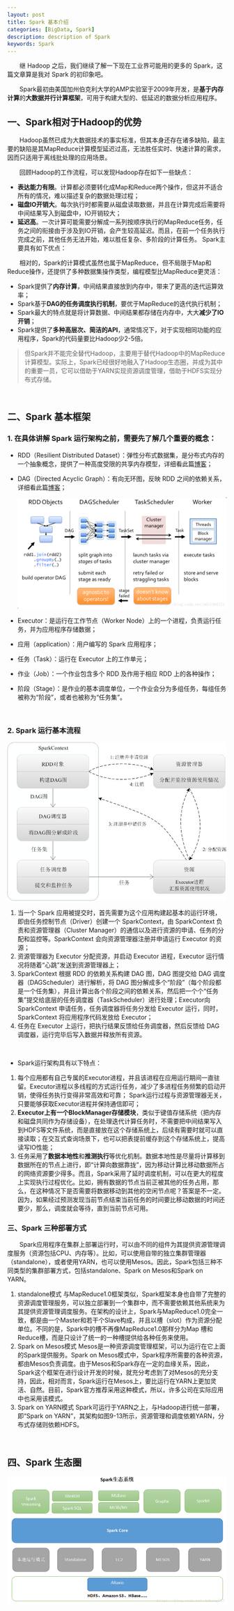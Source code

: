 ```yaml
---
layout: post
title: Spark 基本介绍
categories: [BigData, Spark]
description: description of Spark
keywords: Spark
---
```


&emsp;&emsp;继 Hadoop 之后，我们继续了解一下现在工业界可能用的更多的 Spark，这篇文章算是我对 Spark 的初印象吧。

&emsp;&emsp;Spark最初由美国加州伯克利大学的AMP实验室于2009年开发，是**基于内存计算**的**大数据并行计算框架**，可用于构建大型的、低延迟的数据分析应用程序。

## 一、Spark相对于Hadoop的优势

&emsp;&emsp;Hadoop虽然已成为大数据技术的事实标准，但其本身还存在诸多缺陷，最主要的缺陷是其MapReduce计算模型延迟过高，无法胜任实时、快速计算的需求，因而只适用于离线批处理的应用场景。

&emsp;&emsp;回顾Hadoop的工作流程，可以发现Hadoop存在如下一些缺点：

* **表达能力有限**。计算都必须要转化成Map和Reduce两个操作，但这并不适合所有的情况，难以描述复杂的数据处理过程；
* **磁盘IO开销大**。每次执行时都需要从磁盘读取数据，并且在计算完成后需要将中间结果写入到磁盘中，IO开销较大；
* **延迟高**。一次计算可能需要分解成一系列按顺序执行的MapReduce任务，任务之间的衔接由于涉及到IO开销，会产生较高延迟。而且，在前一个任务执行完成之前，其他任务无法开始，难以胜任复杂、多阶段的计算任务。
  Spark主要具有如下优点：

&emsp;&emsp;相对的，Spark的计算模式虽然也属于MapReduce，但不局限于Map和Reduce操作，还提供了多种数据集操作类型，编程模型比MapReduce更灵活：

* Spark提供了**内存计算**，中间结果直接放到内存中，带来了更高的迭代运算效率；
* Spark基于**DAG的任务调度执行机制**，要优于MapReduce的迭代执行机制；
* Spark最大的特点就是将计算数据、中间结果都存储在内存中，大大**减少了IO开销**；
* Spark提供了**多种高层次、简洁的API**，通常情况下，对于实现相同功能的应用程序，Spark的代码量要比Hadoop少2-5倍。

>  但Spark并不能完全替代Hadoop，主要用于替代Hadoop中的MapReduce计算模型。实际上，Spark已经很好地融入了Hadoop生态圈，并成为其中的重要一员，它可以借助于YARN实现资源调度管理，借助于HDFS实现分布式存储。

<br/>

## 二、Spark 基本框架

### 1. 在具体讲解 Spark 运行架构之前，需要先了解几个重要的概念：

* RDD（Resilient Distributed Dataset）：弹性分布式数据集，是分布式内存的一个抽象概念，提供了一种高度受限的共享内存模型，详细看此篇[博客](https://wywashley.github.io/2020/02/19/RDD/)；

* DAG（Directed Acyclic Graph）：有向无环图，反映 RDD 之间的依赖关系，详细看此篇[博客](https://blog.csdn.net/u011564172/article/details/70172060)；

  <img src="/images/posts/Spark/DAG-Scheduler.png" alt="DAGScheduler"/>

* Executor：是运行在工作节点（Worker Node）上的一个进程，负责运行任务，并为应用程序存储数据；

* 应用（application）：用户编写的 Spark 应用程序；

* 任务（Task）：运行在 Executor 上的工作单元；

* 作业（Job）：一个作业包含多个 RDD 及作用于相应 RDD 上的各种操作；

* 阶段（Stage）：是作业的基本调度单位，一个作业会分为多组任务，每组任务被称为“阶段”，或者也被称为“任务集”。

<br/>

### 2. Spark 运行基本流程

<img src="/images/posts/Spark/Spark-workflow.jpg" alt="Spark-workflow"/>

1. 当一个 Spark 应用被提交时，首先需要为这个应用构建起基本的运行环境，即由任务控制节点（Driver）创建一个 SparkContext，由 SparkContext 负责和资源管理器（Cluster Manager）的通信以及进行资源的申请、任务的分配和监控等。SparkContext 会向资源管理器注册并申请运行 Executor 的资源；
2.  资源管理器为 Executor 分配资源，并启动 Executor 进程，Executor 运行情况将随着“心跳”发送到资源管理器上；
3.  SparkContext 根据 RDD 的依赖关系构建 DAG 图，DAG 图提交给 DAG 调度器（DAGScheduler）进行解析，将 DAG 图分解成多个“阶段”（每个阶段都是一个任务集），并且计算出各个阶段之间的依赖关系，然后把一个个“任务集”提交给底层的任务调度器（TaskScheduler）进行处理；Executor向 SparkContext 申请任务，任务调度器将任务分发给 Executor 运行，同时，SparkContext 将应用程序代码发放给 Executor；
4.  任务在 Executor 上运行，把执行结果反馈给任务调度器，然后反馈给 DAG 调度器，运行完毕后写入数据并释放所有资源。

<br/>

* Spark运行架构具有以下特点：

1. 每个应用都有自己专属的Executor进程，并且该进程在应用运行期间一直驻留。Executor进程以多线程的方式运行任务，减少了多进程任务频繁的启动开销，使得任务执行变得非常高效和可靠；
   Spark运行过程与资源管理器无关，只要能够获取Executor进程并保持通信即可；
2. **Executor上有一个BlockManager存储模块**，类似于键值存储系统（把内存和磁盘共同作为存储设备），在处理迭代计算任务时，不需要把中间结果写入到HDFS等文件系统，而是直接放在这个存储系统上，后续有需要时就可以直接读取；在交互式查询场景下，也可以把表提前缓存到这个存储系统上，提高读写IO性能；
3. 任务采用了**数据本地性**和**推测执行**等优化机制。数据本地性是尽量将计算移到数据所在的节点上进行，即“计算向数据靠拢”，因为移动计算比移动数据所占的网络资源要少得多。而且，Spark采用了延时调度机制，可以在更大的程度上实现执行过程优化。比如，拥有数据的节点当前正被其他的任务占用，那么，在这种情况下是否需要将数据移动到其他的空闲节点呢？答案是不一定。因为，如果经过预测发现当前节点结束当前任务的时间要比移动数据的时间还要少，那么，调度就会等待，直到当前节点可用。
   <br/>

### 三、Spark 三种部署方式

&emsp;&emsp;Spark应用程序在集群上部署运行时，可以由不同的组件为其提供资源管理调度服务（资源包括CPU、内存等）。比如，可以使用自带的独立集群管理器（standalone），或者使用YARN，也可以使用Mesos。因此，Spark包括三种不同类型的集群部署方式，包括standalone、Spark on Mesos和Spark on YARN。

1. standalone模式
   与MapReduce1.0框架类似，Spark框架本身也自带了完整的资源调度管理服务，可以独立部署到一个集群中，而不需要依赖其他系统来为其提供资源管理调度服务。在架构的设计上，Spark与MapReduce1.0完全一致，都是由一个Master和若干个Slave构成，并且以槽（slot）作为资源分配单位。不同的是，Spark中的槽不再像MapReduce1.0那样分为Map 槽和Reduce槽，而是只设计了统一的一种槽提供给各种任务来使用。
2. Spark on Mesos模式
   Mesos是一种资源调度管理框架，可以为运行在它上面的Spark提供服务。Spark on Mesos模式中，Spark程序所需要的各种资源，都由Mesos负责调度。由于Mesos和Spark存在一定的血缘关系，因此，Spark这个框架在进行设计开发的时候，就充分考虑到了对Mesos的充分支持，因此，相对而言，Spark运行在Mesos上，要比运行在YARN上更加灵活、自然。目前，Spark官方推荐采用这种模式，所以，许多公司在实际应用中也采用该模式。
3. Spark on YARN模式
Spark可运行于YARN之上，与Hadoop进行统一部署，即“Spark on YARN”，其架构如图9-13所示，资源管理和调度依赖YARN，分布式存储则依赖HDFS。

<br/>

## 四、Spark 生态圈

<img src="/images/posts/Spark/Spark-ecosystem.png" alt="Spark-Ecosystem"/>